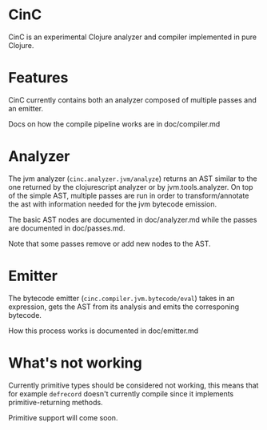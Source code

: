 # CinC

CinC is an experimental Clojure analyzer and compiler implemented in pure Clojure.

# Features

CinC currently contains both an analyzer composed of multiple passes and an emitter.

Docs on how the compile pipeline works are in doc/compiler.md

# Analyzer

The jvm analyzer (`cinc.analyzer.jvm/analyze`) returns an AST similar to the one returned by the clojurescript analyzer or by jvm.tools.analyzer.
On top of the simple AST, multiple passes are run in order to transform/annotate the ast with information needed for the jvm bytecode emission.

The basic AST nodes are documented in doc/analyzer.md while the passes are documented in doc/passes.md.

Note that some passes remove or add new nodes to the AST.

# Emitter

The bytecode emitter (`cinc.compiler.jvm.bytecode/eval`) takes in an expression, gets the AST from its analysis and emits the corresponing bytecode.

How this process works is documented in doc/emitter.md

# What's not working

Currently primitive types should be considered not working, this means that for example `defrecord` doesn't currently compile since it implements primitive-returning methods.

Primitive support will come soon.
